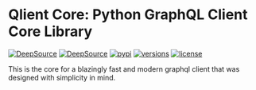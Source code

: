 # Qlient Core: Python GraphQL Client Core Library

[![DeepSource](https://deepsource.io/gh/qlient-org/python-qlient-core.svg/?label=active+issues&token=B71TvEVbDX-5GynnxfPlumBi)](https://deepsource.io/gh/qlient-org/python-qlient-core/?ref=repository-badge)
[![DeepSource](https://deepsource.io/gh/qlient-org/python-qlient-core.svg/?label=resolved+issues&token=B71TvEVbDX-5GynnxfPlumBi)](https://deepsource.io/gh/qlient-org/python-qlient-core/?ref=repository-badge)
[![pypi](https://img.shields.io/pypi/v/qlient-core.svg)](https://pypi.python.org/pypi/qlient-core)
[![versions](https://img.shields.io/pypi/pyversions/qlient-core.svg)](https://github.com/qlient-org/python-qlient-core)
[![license](https://img.shields.io/github/license/qlient-org/python-qlient-core.svg)](https://github.com/qlient-org/python-qlient-core/blob/master/LICENSE)

This is the core for a blazingly fast and modern graphql client that was designed with simplicity in mind.